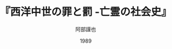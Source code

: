 ---
title: "『西洋中世の罪と罰 -亡霊の社会史』"
description: "エッダ、サガに登場する粗野でたくましい死者のイメージは、中世後期の『黄金伝説』『奇跡をめぐる対話』では、生者に助けを求める哀れな姿となる。その背景には何があったのか？　キリスト教と「贖罪規定書」そして告解の浸透……。「真実の告白が、権力による個人形成の核心となる」（M・フーコー）過程を探り、西欧的精神構造の根源を解き明かす。"
date: 1989
draft: false
hideToc: false
enableToc: true
enableTocContent: false
author: "阿部謹也"
tags: 
- 社会学
category: 
- 西洋史
series:
- 講談社学術文庫
- 早稲田大学必修基礎演習テキスト100(2020年度)
image: images/feature2/content.png
---